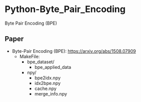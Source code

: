 # Python-Byte_Pair_Encoding
Byte Pair Encoding (BPE)

## Paper
   * Byte-Pair Encoding (BPE): https://arxiv.org/abs/1508.07909  
      * MakeFile:
         * bpe_dataset/
            * bpe_applied_data
         * npy/
            * bpe2idx.npy
            * idx2bpe.npy
            * cache.npy
            * merge_info.npy
     
